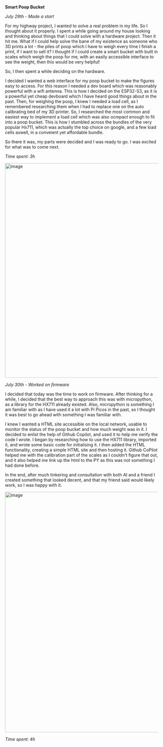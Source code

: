 **Smart Poop Bucket**

*July 29th - Made a start*

For my highway project, I wanted to solve a real problem in my life. So I thought about it properly. I spent a while going around my house looking and thinking about things that I could solve with a hardware project. Then it hit me. What if I could help solve the bane of my existence as someone who 3D prints a lot - the piles of poop which I have to weigh every time I finish a print, if I want to sell it?
I thought if I could create a smart bucket with built in scales which weigh the poop for me, with an easily accessible interface to see the weight, then this would be very helpful!

So, I then spent a while deciding on the hardware.

I decided I wanted a web interface for my poop bucket to make the figures easy to access. For this reason I needed a dev board which was reasonably powerful with a wifi antenna. This is how I decided on the ESP32-S3, as it is a powerful yet cheap devboard which I have heard good things about in the past.
Then, for weighing the poop, I knew I needed a load cell, as I remembered researching them when I had to replace one on the auto calibrating bed of my 3D printer. So, I researched the most common and easiest way to implement a load cell which was also ocmpact enough to fit into a poop bucket. This is how I stumbled across the bundles of the very popular Hx711, which was actually the top choice on google, and a few load cells aswell, in a conveient yet affordable bundle.

So there it was, my parts were decided and I was ready to go. I was excited for what was to come next.

*Time spent: 3h*

<img width="1259" height="707" alt="image" src="https://github.com/user-attachments/assets/4ab2e882-c156-4e58-9408-ef54fdcccbc5" />


*July 30th - Worked on firmware*

I decided that today was the time to work on firmware. After thinking for a while, I decided that the best way to approach this was with micropython, as a library for the HX711 already existed. Also, micropython is something I am familiar with as I have used it a lot with Pi Picos in the past, so I thought it was best to go ahead with something I was familiar with. 

I knew I wanted a HTML site accessible on the local network, usable to monitor the status of the poop bucket and how much weight was in it. I decided to enlist the help of Github Copilot, and used it to help me verify the code I wrote. 
I began by researching how to use the HX711 library, imported it, and wrote some basic code for initialising it. I then added the HTML functionality, creating a simple HTML site and then hosting it. Github CoPilot helped me with the calibration part of the scales as I couldn't figure that out, and it also helped me link up the html to the PY as this was not something I had done before.

In the end, after much tinkering and consultation with both AI and a friend I created something that looked decent, and that my friend said would likely work, so I was happy with it.

<img width="912" height="792" alt="image" src="https://github.com/user-attachments/assets/1bd8fbd7-5f41-4507-968e-35d2d4a0e002" />

*Time spent: 4h*
